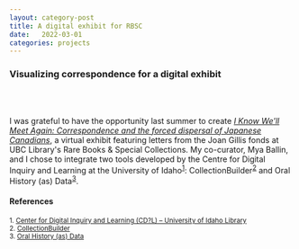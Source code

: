 ```yaml
---
layout: category-post
title: A digital exhibit for RBSC
date:   2022-03-01
categories: projects
---
```


### Visualizing correspondence for a digital exhibit
<br><br>

I was grateful to have the opportunity last summer to create <a href="https://ubc-library-rbsc.github.io/gillis-2021/"><i>I Know We'll Meet Again: Correspondence and the forced dispersal of Japanese Canadians</i></a>, a virtual exhibit featuring letters from the Joan Gillis fonds at UBC Library's Rare Books & Special Collections. My co-curator, Mya Ballin, and I chose to integrate two tools developed by the Centre for Digital Inquiry and Learning at the University of Idaho<sup>[1](#ref1)</sup>: CollectionBuilder<sup>[2](#ref2)</sup> and Oral History (as) Data<sup>[3](#ref3)</sup>.



#### References
<small>
  <a name="ref1">1.</a> <a href="https://cdil.lib.uidaho.edu/">Center for Digital Inquiry and Learning (CD?L) – University of Idaho Library</a><br>
  <a name="ref1">2.</a> <a href="https://collectionbuilder.github.io">CollectionBuilder</a><br>
  <a name="ref3">3.</a> <a href="https://uidaholib.github.io/oral-history-as-data/about.html">Oral History (as) Data</a>
</small>
